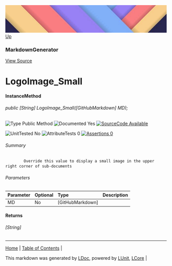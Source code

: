 ![](../Content/LDoc-banner-small.png "")
[Up](MarkdownGenerator.md)
### MarkdownGenerator
[View Source](MarkdownGenerator.md)
# LogoImage_Small
#### InstanceMethod
###### public [String] LogoImage_Small([GitHubMarkdown] MD);

![Type Public Method](http://b.repl.ca/v1/Type-Public%20Method-lightgrey.png "") ![Documented Yes](http://b.repl.ca/v1/Documented-Yes-brightgreen.png "") [![SourceCode Available](http://b.repl.ca/v1/SourceCode-Available-brightgreen.png "")](MarkdownGenerator.md)

![UnitTested No](http://b.repl.ca/v1/UnitTested-No-lightgrey.png "") ![AttributeTests 0](http://b.repl.ca/v1/AttributeTests-0-lightgrey.png "") [![Assertions 0](http://b.repl.ca/v1/Assertions-0-brightgreen.png "")](MarkdownGenerator.md)
###### Summary

            Override this value to display a small image in the upper right corner of sub-documents
            
###### Parameters

Parameter | Optional | Type | Description
:---  | :---  | :---  | :--- 
MD | No | [GitHubMarkdown] | 

#### Returns
###### [String]
---

[Home](../../README.md) | [Table of Contents](../../TableOfContents.md) | 


This markdown was generated by [LDoc](https://github.com/CodeSingularity/LDoc), powered by [LUnit](https://github.com/CodeSingularity/LUnit), [LCore](https://github.com/CodeSingularity/LCore) | 

